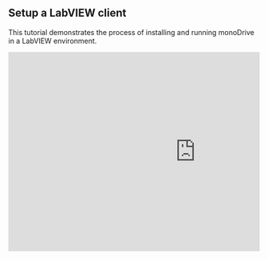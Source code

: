 ## Setup a LabVIEW client
This tutorial demonstrates the process of installing and running monoDrive in a LabVIEW environment. 

<div style="position: relative; padding-bottom: 56.25%; height: 0; overflow: hidden; max-width: 100%; height: auto;">
    <iframe width="750" height="400" src="https://www.youtube.com/embed/Rel7UoIuEMU" frameborder="0" allow="accelerometer; autoplay; encrypted-media; gyroscope; picture-in-picture" allowfullscreen></iframe>
</div>
